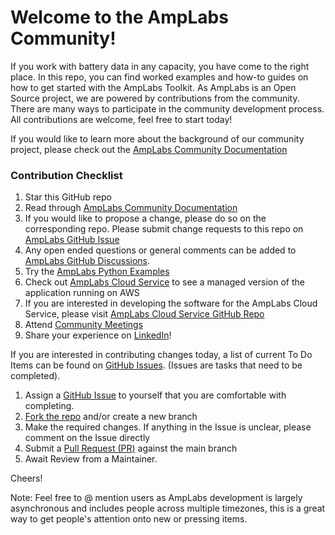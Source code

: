 

# Welcome to the AmpLabs Community!

If you work with battery data in any capacity, you have come to the right place. In this repo, you can find worked examples and how-to guides on how to get started with the AmpLabs Toolkit.  As AmpLabs is an Open Source project, we are powered by contributions from the community. There are many ways to participate in the community development process. All contributions are welcome, feel free to start today!

If you would like to learn more about the background of our community project, please check out the [AmpLabs Community Documentation](https://amplabs.readthedocs.io/en/latest/)

### Contribution Checklist
1. Star this GitHub repo
2. Read through [AmpLabs Community Documentation](https://amplabs.readthedocs.io/en/latest/)
3. If you would like to propose a change, please do so on the corresponding repo. Please submit change requests to this repo on [AmpLabs GitHub Issue](https://github.com/amplabs-ai/amplabs/issues)
4. Any open ended questions or general comments can be added to [AmpLabs GitHub Discussions](https://github.com/amplabs-ai/amplabs/discussions).
5. Try the [AmpLabs Python Examples](https://github.com/amplabs-ai/amplabs/tree/main/python)
6. Check out [AmpLabs Cloud Service](https://amplabs.ai) to see a managed version of the application running on AWS
7. If you are interested in developing the software for the AmpLabs Cloud Service, please visit [AmpLabs Cloud Service GitHub Repo](https://github.com/amplabs-ai/ampcloud-service)
8. Attend [Community Meetings](https://github.com/amplabs-ai/amplabs/wiki)
9. Share your experience on [LinkedIn](https://www.linkedin.com/company/amp-labs/)!

If you are interested in contributing changes today, a list of current To Do Items can be found on [GitHub Issues](https://github.com/amplabs-ai/amplabs/issues). (Issues are tasks that need to be completed).  

1. Assign a [GitHub Issue](https://github.com/amplabs-ai/amplabs/issues) to yourself that you are comfortable with completing.
2. [Fork the repo](https://github.com/amplabs-ai/amplabs/fork) and/or create a new branch
3. Make the required changes. If anything in the Issue is unclear, please comment on the Issue directly 
4. Submit a [Pull Request (PR)](https://github.com/amplabs-ai/amplabs/pulls) against the main branch
5. Await Review from a Maintainer.

Cheers!

Note: Feel free to @ mention users as AmpLabs development is largely asynchronous and includes people across multiple timezones, this is a great way to get people's attention onto new or pressing items.

